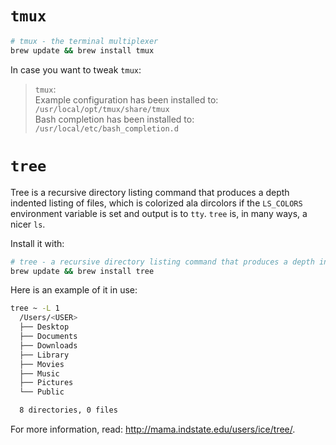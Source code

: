 # `tmux`

```zsh
# tmux - the terminal multiplexer
brew update && brew install tmux
```

In case you want to tweak `tmux`:

> `tmux`:  
> Example configuration has been installed to: `/usr/local/opt/tmux/share/tmux`  
> Bash completion has been installed to: `/usr/local/etc/bash_completion.d`


# `tree`

Tree is a recursive directory listing command that produces a depth indented listing of files, which is colorized ala dircolors if the `LS_COLORS` environment variable is set and output is to `tty`. `tree` is, in many ways, a nicer `ls`.

Install it with:

```zsh
# tree - a recursive directory listing command that produces a depth indented listing of files
brew update && brew install tree
```

Here is an example of it in use:

```zsh
tree ~ -L 1
  /Users/<USER>
  ├── Desktop
  ├── Documents
  ├── Downloads
  ├── Library
  ├── Movies
  ├── Music
  ├── Pictures
  └── Public

  8 directories, 0 files
```

For more information, read: http://mama.indstate.edu/users/ice/tree/. 